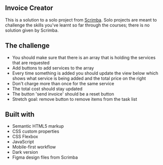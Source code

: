 ## Invoice Creator

This is a solution to a solo project from [Scrimba](https://www.scrimba.com).
Solo projects are meant to challenge the skills you've learnt so far through the courses; there is no solution given by Scrimba.

## The challenge

- You should make sure that there is an array that is holding the services that are requested
- Add buttons to add services to the array
- Every time something is added you should update the view below which shows what service is being added and the total price on the right
- Don't charge more than once for the same service
- The total cost should stay updated
- The button 'send invoice' should be a reset button
- Stretch goal: remove button to remove items from the task list

## Built with

- Semantic HTML5 markup
- CSS custom properties 
- CSS Flexbox
- JavaScript
- Mobile-first workflow
- Dark version
- Figma design files from Scrimba
